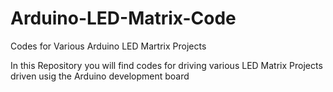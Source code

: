 # Arduino-LED-Matrix-Code
Codes for Various Arduino LED Martrix Projects

In this Repository you will find codes for driving various LED Matrix Projects driven usig the Arduino development board
